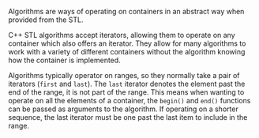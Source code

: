Algorithms are ways of operating on containers in an abstract way when provided from the STL.

C++ STL algorithms accept iterators, allowing them to operate on any container which also offers an iterator. They allow for many algorithms to work with a variety of different containers without the algorithm knowing how the container is implemented.

Algorithms typically operator on ranges, so they normally take a pair of iterators (`first` and `last`). The `last` iterator denotes the element past the end of the range, it is not part of the range. This means when wanting to operate on all the elements of a container, the `begin()` and `end()` functions can be passed as arguments to the algorithm. If operating on a shorter sequence, the last iterator must be one past the last item to include in the range.